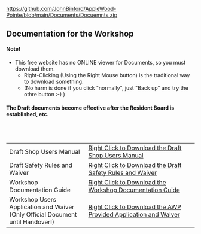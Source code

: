 
https://github.com/JohnBinford/AppleWood-Pointe/blob/main/Documents/Docuemnts.zip

## Documentation for the Workshop
#### Note!
- This free website has no ONLINE viewer for Documents, so you must download them.
  - Right-Clicking (Using the Right Mouse button) is the traditional way to download something.
  - (No harm is done if you click "normally", just "Back up" and try the othre button :-)   )
#### The Draft documents become effective after the Resident Board is established, etc.
</br>
</br>

<table>
  <tr>
    <td>
      Draft Shop Users Manual
    </td>
    <td> <a download href="https://github.com/JohnBinford/AppleWood-Pointe/blob/main/Documents/APAV100122WorkshopUsersManDft.pdf"> 
     Right Click to Download the Draft Shop Users Manual
    </td>
  </tr>
      <tr>
  <td>
  Draft Safety Rules and Waiver
  </td>
  <td> <a href="https://github.com/JohnBinford/AppleWood-Pointe/blob/main/Documents/APAV100122ShopSafetyRules%26Waiver.pdf"> 
     Right Click to Download the Draft Safety Rules and Waiver
    </td>
  </tr>
    <tr>
  <td>
  Workshop Documentation Guide
  </td>
  <td> <a href="https://github.com/JohnBinford/AppleWood-Pointe/blob/main/Documents/APAV100122WorkshopUsersManDocGuide.pdf"> 
     Right Click to Download the Workshop Documentation Guide
    </td>
  </tr>
      <tr>
  <td>
  Workshop Users Application and Waiver </br>
  (Only Official Document until Handover!)
  </td>
  <td> <a href="https://github.com/JohnBinford/AppleWood-Pointe/blob/main/Documents/APAV100122WorkshopUseApp%26Waiver.pdf"> 
     Right Click to Download the AWP Provided Application and Waiver
    </td>
    </td>
  </tr>
